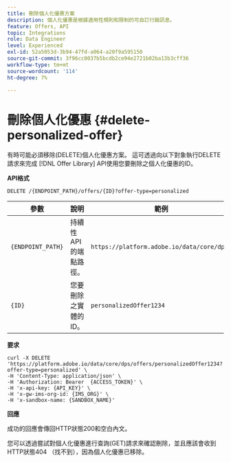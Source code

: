 ```yaml
---
title: 刪除個人化優惠方案
description: 個人化優惠是根據適用性規則和限制的可自訂行銷訊息。
feature: Offers, API
topic: Integrations
role: Data Engineer
level: Experienced
exl-id: 52a5053d-3b94-47fd-a064-a20f9a595150
source-git-commit: 3f96cc0037b5bcdb2ce94e2721b02ba13b3cff36
workflow-type: tm+mt
source-wordcount: '114'
ht-degree: 7%

---
```


# 刪除個人化優惠 {#delete-personalized-offer}

有時可能必須移除(DELETE)個人化優惠方案。 這可透過向以下對象執行DELETE請求來完成 [!DNL Offer Library] API使用您要刪除之個人化優惠的ID。

**API格式**

```http
DELETE /{ENDPOINT_PATH}/offers/{ID}?offer-type=personalized
```

| 參數 | 說明 | 範例 |
| --------- | ----------- | ------- |
| `{ENDPOINT_PATH}` | 持續性API的端點路徑。 | `https://platform.adobe.io/data/core/dps/` |
| `{ID}` | 您要刪除之實體的ID。 | `personalizedOffer1234` |

**要求**

```shell
curl -X DELETE 'https://platform.adobe.io/data/core/dps/offers/personalizedOffer1234?offer-type=personalized' \
-H 'Content-Type: application/json' \
-H 'Authorization: Bearer  {ACCESS_TOKEN}' \
-H 'x-api-key: {API_KEY}' \
-H 'x-gw-ims-org-id: {IMS_ORG}' \
-H 'x-sandbox-name: {SANDBOX_NAME}'
```

**回應**

成功的回應會傳回HTTP狀態200和空白內文。

您可以透過嘗試對個人化優惠進行查詢(GET)請求來確認刪除，並且應該會收到HTTP狀態404 （找不到），因為個人化優惠已移除。
